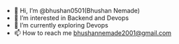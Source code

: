 - 👋 Hi, I’m @bhushan0501(Bhushan Nemade)
- 👀 I’m interested in Backend and Devops 
- 🌱 I’m currently exploring Devops 
- 📫 How to reach me bhushannemade2001@gmail.com
